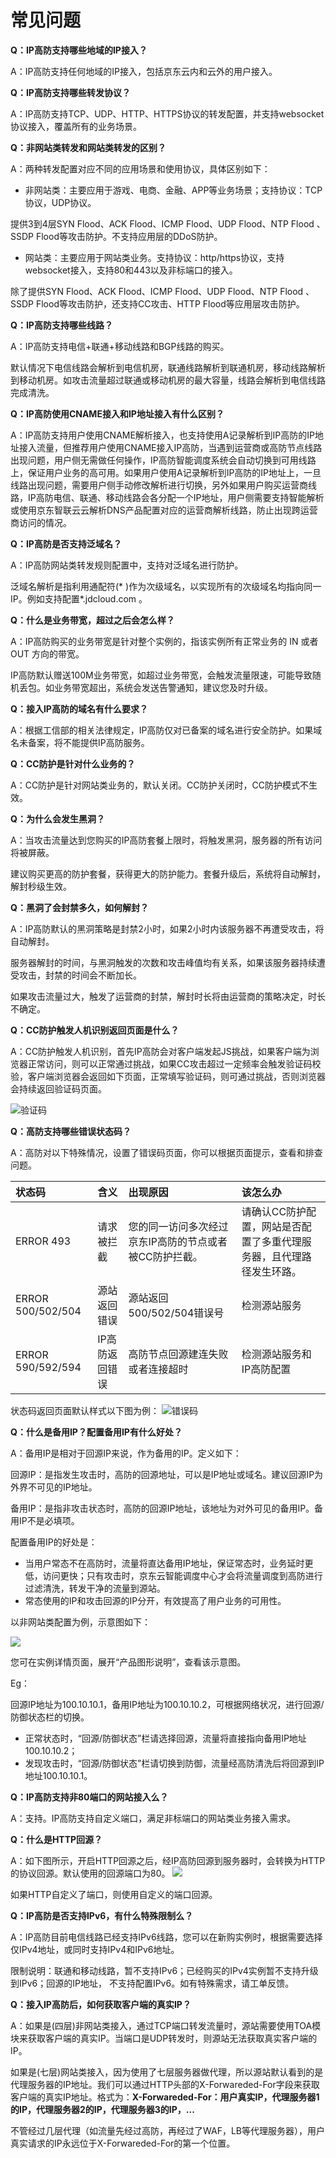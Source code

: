 # 常见问题

**Q：IP高防支持哪些地域的IP接入？**

A：IP高防支持任何地域的IP接入，包括京东云内和云外的用户接入。

**Q：IP高防支持哪些转发协议？**

A：IP高防支持TCP、UDP、HTTP、HTTPS协议的转发配置，并支持websocket协议接入，覆盖所有的业务场景。

**Q：非网站类转发和网站类转发的区别？**

A：两种转发配置对应不同的应用场景和使用协议，具体区别如下：
- 非网站类：主要应用于游戏、电商、金融、APP等业务场景；支持协议：TCP协议，UDP协议。

提供3到4层SYN Flood、ACK Flood、ICMP Flood、UDP Flood、NTP Flood 、SSDP Flood等攻击防护。不支持应用层的DDoS防护。
- 网站类：主要应用于网站类业务。支持协议：http/https协议，支持websocket接入，支持80和443以及非标端口的接入。

除了提供SYN Flood、ACK Flood、ICMP Flood、UDP Flood、NTP Flood 、SSDP Flood等攻击防护，还支持CC攻击、HTTP Flood等应用层攻击防护。

**Q：IP高防支持哪些线路？**

A：IP高防支持电信+联通+移动线路和BGP线路的购买。

默认情况下电信线路会解析到电信机房，联通线路解析到联通机房，移动线路解析到移动机房。如攻击流量超过联通或移动机房的最大容量，线路会解析到电信线路完成清洗。

**Q：IP高防使用CNAME接入和IP地址接入有什么区别？**

A：IP高防支持用户使用CNAME解析接入，也支持使用A记录解析到IP高防的IP地址接入流量，但推荐用户使用CNAME接入IP高防，当遇到运营商或高防节点线路出现问题，用户侧无需做任何操作，IP高防智能调度系统会自动切换到可用线路上，保证用户业务的高可用。如果用户使用A记录解析到IP高防的IP地址上，一旦线路出现问题，需要用户侧手动修改解析进行切换，另外如果用户购买运营商线路，IP高防电信、联通、移动线路会各分配一个IP地址，用户侧需要支持智能解析或使用京东智联云云解析DNS产品配置对应的运营商解析线路，防止出现跨运营商访问的情况。

**Q：IP高防是否支持泛域名？**

A：IP高防网站类转发规则配置中，支持对泛域名进行防护。

泛域名解析是指利用通配符(* )作为次级域名，以实现所有的次级域名均指向同一 IP。例如支持配置*.jdcloud.com 。

**Q：什么是业务带宽，超过之后会怎么样？**

A：IP高防购买的业务带宽是针对整个实例的，指该实例所有正常业务的 IN 或者 OUT 方向的带宽。

IP高防默认赠送100M业务带宽，如超过业务带宽，会触发流量限速，可能导致随机丢包。如业务带宽超出，系统会发送告警通知，建议您及时升级。

**Q：接入IP高防的域名有什么要求？**

A：根据工信部的相关法律规定，IP高防仅对已备案的域名进行安全防护。如果域名未备案，将不能提供IP高防服务。

**Q：CC防护是针对什么业务的？**

A：CC防护是针对网站类业务的，默认关闭。CC防护关闭时，CC防护模式不生效。

**Q：为什么会发生黑洞？**

A：当攻击流量达到您购买的IP高防套餐上限时，将触发黑洞，服务器的所有访问将被屏蔽。

建议购买更高的防护套餐，获得更大的防护能力。套餐升级后，系统将自动解封，解封秒级生效。

**Q：黑洞了会封禁多久，如何解封？**

A：IP高防默认的黑洞策略是封禁2小时，如果2小时内该服务器不再遭受攻击，将自动解封。

服务器解封的时间，与黑洞触发的次数和攻击峰值均有关系，如果该服务器持续遭受攻击，封禁的时间会不断加长。

如果攻击流量过大，触发了运营商的封禁，解封时长将由运营商的策略决定，时长不确定。

**Q：CC防护触发人机识别返回页面是什么？**

A：CC防护触发人机识别，首先IP高防会对客户端发起JS挑战，如果客户端为浏览器正常访问，则可以正常通过挑战，如果CC攻击超过一定频率会触发验证码校验，客户端浏览器会返回如下页面，正常填写验证码，则可通过挑战，否则浏览器会持续返回验证码页面。

![验证码](https://github.com/jdcloudcom/cn/blob/edit/image/Advanced%20Anti-DDoS/CCfeedback.png)

**Q：高防支持哪些错误状态码？**

A：高防对以下特殊情况，设置了错误码页面，你可以根据页面提示，查看和排查问题。

| 状态码	| 含义	| 出现原因 | 该怎么办 |
| :- | :- | :- | :- |
|ERROR 493 |	请求被拦截 |	您的同一访问多次经过京东IP高防的节点或者被CC防护拦截。|	请确认CC防护配置，网站是否配置了多重代理服务器，且代理路径发生环路。|
|ERROR 500/502/504 | 源站返回错误 |源站返回500/502/504错误号 | 检测源站服务|
|ERROR 590/592/594 |	IP高防返回错误 | 高防节点回源建连失败或者连接超时	| 检测源站服务和IP高防配置|

状态码返回页面默认样式以下图为例：
![错误码](https://github.com/jdcloudcom/cn/blob/edit/image/Advanced%20Anti-DDoS/error%20page01.png)

**Q：什么是备用IP？配置备用IP有什么好处？**

A：备用IP是相对于回源IP来说，作为备用的IP。定义如下：

回源IP：是指发生攻击时，高防的回源地址，可以是IP地址或域名。建议回源IP为外界不可见的IP地址。

备用IP：是指非攻击状态时，高防的回源IP地址，该地址为对外可见的备用IP。备用IP不是必填项。

配置备用IP的好处是：

- 当用户常态不在高防时，流量将直达备用IP地址，保证常态时，业务延时更低，访问更快；只有攻击时，京东云智能调度中心才会将流量调度到高防进行过滤清洗，转发干净的流量到源站。
- 常态使用的IP和攻击回源的IP分开，有效提高了用户业务的可用性。

以非网站类配置为例，示意图如下：

![](https://github.com/jdcloudcom/cn/blob/edit/image/Advanced%20Anti-DDoS/instruction%2001.png)

您可在实例详情页面，展开“产品图形说明”，查看该示意图。

Eg：

回源IP地址为100.10.10.1，备用IP地址为100.10.10.2，可根据网络状况，进行回源/防御状态栏的切换。

- 正常状态时，“回源/防御状态”栏请选择回源，流量将直接指向备用IP地址100.10.10.2；
- 发现攻击时，“回源/防御状态”栏请切换到防御，流量经高防清洗后将回源到IP地址100.10.10.1。


**Q：IP高防支持非80端口的网站接入么？**

A：支持。IP高防支持自定义端口，满足非标端口的网站类业务接入需求。

**Q：什么是HTTP回源？**

A：如下图所示，开启HTTP回源之后，经IP高防回源到服务器时，会转换为HTTP的协议回源。默认使用的回源端口为80。
![](https://github.com/jdcloudcom/cn/blob/edit/image/Advanced%20Anti-DDoS/HTTP%20rule%2001.png)

如果HTTP自定义了端口，则使用自定义的端口回源。

**Q：IP高防是否支持IPv6，有什么特殊限制么？**

A：IP高防目前电信线路已经支持IPv6线路，您可以在新购实例时，根据需要选择仅IPv4地址，或同时支持IPv4和IPv6地址。

限制说明：联通和移动线路，暂不支持IPv6；已经购买的IPv4实例暂不支持升级到IPv6；回源的IP地址， 不支持配置IPv6。如有特殊需求，请工单反馈。

**Q：接入IP高防后，如何获取客户端的真实IP？**

A：如果是(四层)非网站类接入，通过TCP端口转发流量时，源站需要使用TOA模块来获取客户端的真实IP。当端口是UDP转发时，则源站无法获取真实客户端的IP。

如果是(七层)网站类接入，因为使用了七层服务器做代理，所以源站默认看到的是代理服务器的IP地址。我们可以通过HTTP头部的X-Forwareded-For字段来获取客户端的真实IP地址。格式为：**X-Forwareded-For：用户真实IP，代理服务器1的IP，代理服务器2的IP，代理服务器3的IP，...**

不管经过几层代理（如流量先经过高防，再经过了WAF，LB等代理服务器），用户真实请求的IP永远位于X-Forwareded-For的第一个位置。
